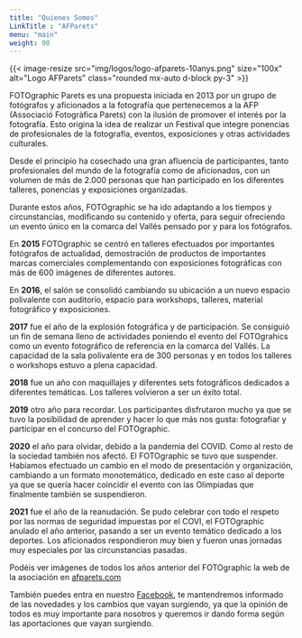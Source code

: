 ```yaml
---
title: "Quienes Somos"
LinkTitle : "AFParets"
menu: "main"
weight: 90
---
```


{{< image-resize src="img/logos/logo-afparets-10anys.png" size="100x" alt="Logo AFParets" class="rounded mx-auto d-block py-3" >}}

FOTOgraphic Parets es una propuesta iniciada en 2013 por un grupo de fotógrafos y aficionados a la fotografía que pertenecemos a la AFP (Associació Fotogràfica Parets) con la ilusión de promover el interés por la fotografía. Esto origina la idea de realizar un Festival que integre ponencias de profesionales de la fotografía, eventos, exposiciones y otras actividades culturales.

Desde el principio ha cosechado una gran afluencia de participantes, tanto profesionales del mundo de la fotografía como de aficionados, con un volumen de más de 2.000 personas que han participado en los diferentes talleres, ponencias y exposiciones organizadas.

Durante estos años, FOTOgraphic se ha ido adaptando a los tiempos y circunstancias, modificando su contenido y oferta, para seguir ofreciendo un evento único en la comarca del Vallés pensado por y para los fotógrafos.

En **2015** FOTOgraphic se centró en talleres efectuados por importantes fotógrafos de actualidad, demostración de productos de importantes marcas comerciales complementando con exposiciones fotográficas con más de 600 imágenes de diferentes autores.

En **2016**, el salón se consolidó cambiando su ubicación a un nuevo espacio polivalente con auditorio, espacio para workshops, talleres, material fotográfico y exposiciones.

**2017** fue el año de la explosión fotográfica y de participación. Se consiguió un fin de semana lleno de actividades poniendo el evento del FOTOgrahics como un evento fotográfico de referencia en la comarca del Vallés. La capacidad de la sala polivalente era de 300 personas y en todos los talleres o workshops estuvo a plena capacidad.

**2018** fue un año con maquillajes y diferentes sets fotográficos dedicados a diferentes temáticas. Los talleres volvieron a ser un éxito total.

**2019** otro año para recordar. Los participantes disfrutaron mucho ya que se tuvo la posibilidad de aprender y hacer lo que más nos gusta: fotografiar y participar en el concurso del FOTOgraphic.

**2020** el año para olvidar, debido a la pandemia del COVID. Como al resto de la sociedad también nos afectó. El FOTOgraphic se tuvo que suspender. Habíamos efectuado un cambio en el modo de presentación y organización, cambiando a un formato monotemático, dedicado en este caso al deporte ya que se quería hacer coincidir el evento con las Olimpiadas que finalmente también se suspendieron.

**2021** fue el año de la reanudación. Se pudo celebrar con todo el respeto por las normas de seguridad impuestas por el COVI, el FOTOgraphic anulado el año anterior, pasando a ser un evento temático dedicado a los deportes. Los aficionados respondieron muy bien y fueron unas jornadas muy especiales por las circunstancias pasadas.

Podéis ver imágenes de todos los años anterior del FOTOgraphic la web de la asociación en [afparets.com](http://afparets.com/)

También puedes entra en nuestro [Facebook](https://www.facebook.com/groups/afparets/), te mantendremos informado de las novedades y los cambios que vayan surgiendo, ya que la opinión de todos es muy importante para nosotros y queremos ir dando forma según las aportaciones que vayan surgiendo.
